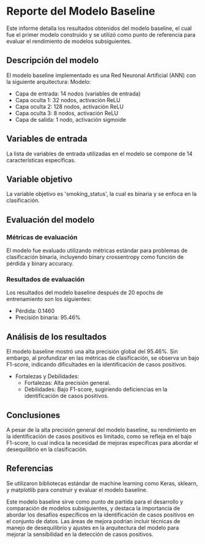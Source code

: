 # Reporte del Modelo Baseline

Este informe detalla los resultados obtenidos del modelo baseline, el cual fue el primer modelo construido y se utilizó como punto de referencia para evaluar el rendimiento de modelos subsiguientes.

## Descripción del modelo

El modelo baseline implementado es una Red Neuronal Artificial (ANN) con la siguiente arquitectura:
Modelo:
- Capa de entrada: 14 nodos (variables de entrada)
- Capa oculta 1: 32 nodos, activación ReLU
- Capa oculta 2: 128 nodos, activación ReLU
- Capa oculta 3: 8 nodos, activación ReLU
- Capa de salida: 1 nodo, activación sigmoide

## Variables de entrada

La lista de variables de entrada utilizadas en el modelo se compone de 14 características específicas.

## Variable objetivo

La variable objetivo es 'smoking_status', la cual es binaria y se enfoca en la clasificación.

## Evaluación del modelo

### Métricas de evaluación

El modelo fue evaluado utilizando métricas estándar para problemas de clasificación binaria, incluyendo binary crossentropy como función de pérdida y binary accuracy.

### Resultados de evaluación

Los resultados del modelo baseline después de 20 epochs de entrenamiento son los siguientes:

- Pérdida: 0.1460
- Precisión binaria: 95.46%

## Análisis de los resultados

El modelo baseline mostró una alta precisión global del 95.46%. Sin embargo, al profundizar en las métricas de clasificación, se observa un bajo F1-score, indicando dificultades en la identificación de casos positivos.
- Fortalezas y Debilidades:
   - Fortalezas: Alta precisión general.
   - Debilidades: Bajo F1-score, sugiriendo deficiencias en la identificación de casos positivos.

## Conclusiones

A pesar de la alta precisión general del modelo baseline, su rendimiento en la identificación de casos positivos es limitado, como se refleja en el bajo F1-score, lo cual indica la necesidad de mejoras específicas para abordar el desequilibrio en la clasificación.

## Referencias

Se utilizaron bibliotecas estándar de machine learning como Keras, sklearn, y matplotlib para construir y evaluar el modelo baseline. 

Este modelo baseline sirve como punto de partida para el desarrollo y comparación de modelos subsiguientes, y destaca la importancia de abordar los desafíos específicos en la identificación de casos positivos en el conjunto de datos. Las áreas de mejora podrían incluir técnicas de manejo de desequilibrio y ajustes en la arquitectura del modelo para mejorar la sensibilidad en la detección de casos positivos.
